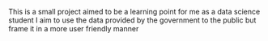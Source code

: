 This is a small project aimed to be a learning point for me as a data science student
I aim to use the data provided by the government to the public but frame it in a more user friendly manner